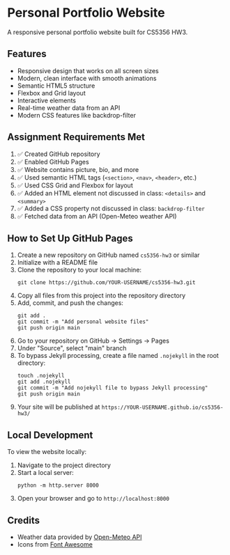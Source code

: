 # Personal Portfolio Website

A responsive personal portfolio website built for CS5356 HW3.

## Features

- Responsive design that works on all screen sizes
- Modern, clean interface with smooth animations
- Semantic HTML5 structure
- Flexbox and Grid layout
- Interactive elements
- Real-time weather data from an API
- Modern CSS features like backdrop-filter

## Assignment Requirements Met

1. ✅ Created GitHub repository
2. ✅ Enabled GitHub Pages
3. ✅ Website contains picture, bio, and more
4. ✅ Used semantic HTML tags (`<section>`, `<nav>`, `<header>`, etc.)
5. ✅ Used CSS Grid and Flexbox for layout
6. ✅ Added an HTML element not discussed in class: `<details>` and `<summary>`
7. ✅ Added a CSS property not discussed in class: `backdrop-filter`
8. ✅ Fetched data from an API (Open-Meteo weather API)

## How to Set Up GitHub Pages

1. Create a new repository on GitHub named `cs5356-hw3` or similar
2. Initialize with a README file
3. Clone the repository to your local machine:
   ```
   git clone https://github.com/YOUR-USERNAME/cs5356-hw3.git
   ```
4. Copy all files from this project into the repository directory
5. Add, commit, and push the changes:
   ```
   git add .
   git commit -m "Add personal website files"
   git push origin main
   ```
6. Go to your repository on GitHub → Settings → Pages
7. Under "Source", select "main" branch
8. To bypass Jekyll processing, create a file named `.nojekyll` in the root directory:
   ```
   touch .nojekyll
   git add .nojekyll
   git commit -m "Add nojekyll file to bypass Jekyll processing"
   git push origin main
   ```
9. Your site will be published at `https://YOUR-USERNAME.github.io/cs5356-hw3/`

## Local Development

To view the website locally:

1. Navigate to the project directory
2. Start a local server:
   ```
   python -m http.server 8000
   ```
3. Open your browser and go to `http://localhost:8000`

## Credits

- Weather data provided by [Open-Meteo API](https://open-meteo.com/)
- Icons from [Font Awesome](https://fontawesome.com/) 